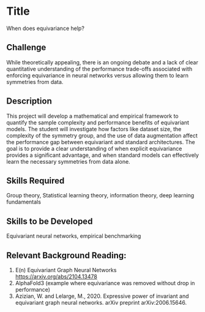 # Title

When does equivariance help?

## Challenge

While theoretically appealing, there is an ongoing debate and a lack of clear quantitative understanding of the performance trade-offs associated with enforcing equivariance in neural networks versus allowing them to learn symmetries from data.

## Description

This project will develop a mathematical and empirical framework to quantify the sample complexity and performance benefits of equivariant models. The student will investigate how factors like dataset size, the complexity of the symmetry group, and the use of data augmentation affect the performance gap between equivariant and standard architectures. The goal is to provide a clear understanding of when explicit equivariance provides a significant advantage, and when standard models can effectively learn the necessary symmetries from data alone.

## Skills Required

Group theory, Statistical learning theory, information theory, deep learning fundamentals 

## Skills to be Developed

Equivariant neural networks, empirical benchmarking 

## Relevant Background Reading:

1. E(n) Equivariant Graph Neural Networks https://arxiv.org/abs/2104.13478
2. AlphaFold3 (example where equivariance was removed without drop in performance)
3. Azizian, W. and Lelarge, M., 2020. Expressive power of invariant and equivariant graph neural networks. arXiv preprint arXiv:2006.15646.

